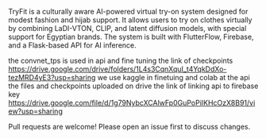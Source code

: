 TryFit is a culturally aware AI-powered virtual try-on system designed for modest fashion and hijab support.
It allows users to try on clothes virtually by combining LaDI-VTON, CLIP, and latent diffusion models, with special support for Egyptian brands.
The system is built with FlutterFlow, Firebase, and a Flask-based API for AI inference.

the convnet_tps is used in api and fine tuning 
the link of checkpoints https://drive.google.com/drive/folders/1L4s3CqnXquI_t4YqkDdXo-tezMRD4yE3?usp=sharing
we use kaggle in finetuing and colab at the api 
the files and checkpoints uploaded on drive
the link of linking api to firebase key https://drive.google.com/file/d/1g79NybcXCAlwFp0GuPoPiIKHcOzX8B91/view?usp=sharing

Pull requests are welcome! Please open an issue first to discuss changes.
